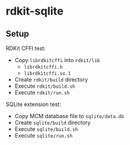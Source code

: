 # rdkit-sqlite

## Setup

RDKit CFFI test:

- Copy `librdkitcffi` into `rdkit/lib`
    - `librdkitcffi.h`
    - `librdkitcffi.so.1`
- Create `rdkit/build` directory
- Execute `rdkit/build.sh`
- Execute `rdkit/run.sh`

SQLite extension test:

- Copy MCM database file to `sqlite/data.db`
- Create `sqlite/build` directory
- Execute `sqlite/build.sh`
- Execute `sqlite/run.sh`